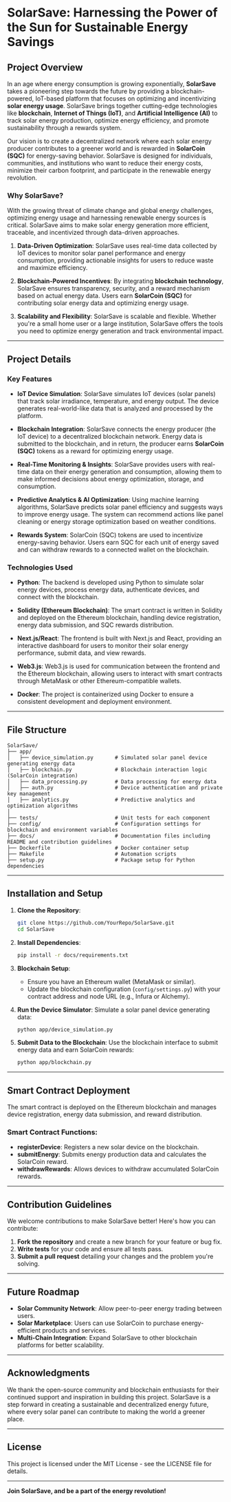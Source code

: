 # **SolarSave: Harnessing the Power of the Sun for Sustainable Energy Savings**

## **Project Overview**

In an age where energy consumption is growing exponentially, **SolarSave** takes a pioneering step towards the future by providing a blockchain-powered, IoT-based platform that focuses on optimizing and incentivizing **solar energy usage**. SolarSave brings together cutting-edge technologies like **blockchain**, **Internet of Things (IoT)**, and **Artificial Intelligence (AI)** to track solar energy production, optimize energy efficiency, and promote sustainability through a rewards system. 

Our vision is to create a decentralized network where each solar energy producer contributes to a greener world and is rewarded in **SolarCoin (SQC)** for energy-saving behavior. SolarSave is designed for individuals, communities, and institutions who want to reduce their energy costs, minimize their carbon footprint, and participate in the renewable energy revolution.

### **Why SolarSave?**

With the growing threat of climate change and global energy challenges, optimizing energy usage and harnessing renewable energy sources is critical. SolarSave aims to make solar energy generation more efficient, traceable, and incentivized through data-driven approaches. 

1. **Data-Driven Optimization**: SolarSave uses real-time data collected by IoT devices to monitor solar panel performance and energy consumption, providing actionable insights for users to reduce waste and maximize efficiency.

2. **Blockchain-Powered Incentives**: By integrating **blockchain technology**, SolarSave ensures transparency, security, and a reward mechanism based on actual energy data. Users earn **SolarCoin (SQC)** for contributing solar energy data and optimizing energy usage.

3. **Scalability and Flexibility**: SolarSave is scalable and flexible. Whether you're a small home user or a large institution, SolarSave offers the tools you need to optimize energy generation and track environmental impact.

---

## **Project Details**

### **Key Features**

- **IoT Device Simulation**: 
   SolarSave simulates IoT devices (solar panels) that track solar irradiance, temperature, and energy output. The device generates real-world-like data that is analyzed and processed by the platform.
   
- **Blockchain Integration**:
   SolarSave connects the energy producer (the IoT device) to a decentralized blockchain network. Energy data is submitted to the blockchain, and in return, the producer earns **SolarCoin (SQC)** tokens as a reward for optimizing energy usage.

- **Real-Time Monitoring & Insights**: 
   SolarSave provides users with real-time data on their energy generation and consumption, allowing them to make informed decisions about energy optimization, storage, and consumption.

- **Predictive Analytics & AI Optimization**:
   Using machine learning algorithms, SolarSave predicts solar panel efficiency and suggests ways to improve energy usage. The system can recommend actions like panel cleaning or energy storage optimization based on weather conditions.

- **Rewards System**:
   SolarCoin (SQC) tokens are used to incentivize energy-saving behavior. Users earn SQC for each unit of energy saved and can withdraw rewards to a connected wallet on the blockchain.

### **Technologies Used**

- **Python**: The backend is developed using Python to simulate solar energy devices, process energy data, authenticate devices, and connect with the blockchain.
  
- **Solidity (Ethereum Blockchain)**: The smart contract is written in Solidity and deployed on the Ethereum blockchain, handling device registration, energy data submission, and SQC rewards distribution.

- **Next.js/React**: The frontend is built with Next.js and React, providing an interactive dashboard for users to monitor their solar energy performance, submit data, and view rewards.

- **Web3.js**: Web3.js is used for communication between the frontend and the Ethereum blockchain, allowing users to interact with smart contracts through MetaMask or other Ethereum-compatible wallets.

- **Docker**: The project is containerized using Docker to ensure a consistent development and deployment environment.

---

## **File Structure**

```
SolarSave/
├── app/
│   ├── device_simulation.py       # Simulated solar panel device generating energy data
│   ├── blockchain.py              # Blockchain interaction logic (SolarCoin integration)
│   ├── data_processing.py         # Data processing for energy data
│   ├── auth.py                    # Device authentication and private key management
│   ├── analytics.py               # Predictive analytics and optimization algorithms
│
├── tests/                         # Unit tests for each component
├── config/                        # Configuration settings for blockchain and environment variables
├── docs/                          # Documentation files including README and contribution guidelines
├── Dockerfile                     # Docker container setup
├── Makefile                       # Automation scripts
├── setup.py                       # Package setup for Python dependencies
```

---

## **Installation and Setup**

1. **Clone the Repository**:
   ```bash
   git clone https://github.com/YourRepo/SolarSave.git
   cd SolarSave
   ```

2. **Install Dependencies**:
   ```bash
   pip install -r docs/requirements.txt
   ```

3. **Blockchain Setup**:
   - Ensure you have an Ethereum wallet (MetaMask or similar).
   - Update the blockchain configuration (`config/settings.py`) with your contract address and node URL (e.g., Infura or Alchemy).

4. **Run the Device Simulator**:
   Simulate a solar panel device generating data:
   ```bash
   python app/device_simulation.py
   ```

5. **Submit Data to the Blockchain**:
   Use the blockchain interface to submit energy data and earn SolarCoin rewards:
   ```bash
   python app/blockchain.py
   ```

---

## **Smart Contract Deployment**

The smart contract is deployed on the Ethereum blockchain and manages device registration, energy data submission, and reward distribution.

### **Smart Contract Functions**:

- **registerDevice**: Registers a new solar device on the blockchain.
- **submitEnergy**: Submits energy production data and calculates the SolarCoin reward.
- **withdrawRewards**: Allows devices to withdraw accumulated SolarCoin rewards.

---

## **Contribution Guidelines**

We welcome contributions to make SolarSave better! Here's how you can contribute:

1. **Fork the repository** and create a new branch for your feature or bug fix.
2. **Write tests** for your code and ensure all tests pass.
3. **Submit a pull request** detailing your changes and the problem you're solving.

---

## **Future Roadmap**

- **Solar Community Network**: Allow peer-to-peer energy trading between users.
- **Solar Marketplace**: Users can use SolarCoin to purchase energy-efficient products and services.
- **Multi-Chain Integration**: Expand SolarSave to other blockchain platforms for better scalability.

---

## **Acknowledgments**

We thank the open-source community and blockchain enthusiasts for their continued support and inspiration in building this project. SolarSave is a step forward in creating a sustainable and decentralized energy future, where every solar panel can contribute to making the world a greener place.

---

## **License**

This project is licensed under the MIT License - see the LICENSE file for details.

---

**Join SolarSave, and be a part of the energy revolution!**

